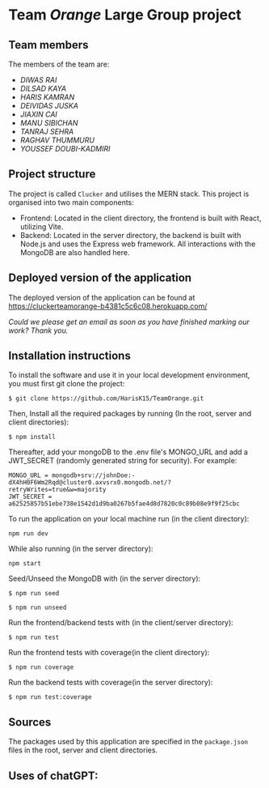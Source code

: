 # Team *Orange* Large Group project

## Team members
The members of the team are:
- *DIWAS RAI*
- *DILSAD KAYA*
- *HARIS KAMRAN*
- *DEIVIDAS JUSKA*
- *JIAXIN CAI*
- *MANU SIBICHAN*
- *TANRAJ SEHRA*
- *RAGHAV THUMMURU*
- *YOUSSEF DOUBI-KADMIRI*

## Project structure
The project is called `Clucker` and utilises the MERN stack. This project is organised into two main components:

- Frontend: Located in the client directory, the frontend is built with React, utilizing Vite.
- Backend: Located in the server directory, the backend is built with Node.js and uses the Express web framework. All interactions with the MongoDB are also handled here.

## Deployed version of the application
The deployed version of the application can be found at https://cluckerteamorange-b4381c5c6c08.herokuapp.com/

*Could we please get an email as soon as you have finished marking our work? Thank you.*

## Installation instructions
To install the software and use it in your local development environment, you must first git clone the project:  

```
$ git clone https://github.com/HarisK15/TeamOrange.git
```

Then, Install all the required packages by running (In the root, server and client directories):

```
$ npm install
```

Thereafter, add your mongoDB to the .env file's MONGO_URL and add a JWT_SECRET (randomly generated string for security).
For example:

```
MONGO_URL = mongodb+srv://johnDoe:-dX4hH0F6Wm2Rqd@cluster0.axvsrx0.mongodb.net/?retryWrites=true&w=majority
JWT_SECRET = a62525857b51ebe738e1542d1d9ba0267b5fae4d8d7820c0c89b08e9f9f25cbc
```

To run the application on your local machine run (in the client directory):
```
npm run dev
```
While also running (in the server directory):
```
npm start
```


Seed/Unseed the MongoDB with (in the server directory):

```
$ npm run seed
```
```
$ npm run unseed
```

Run the frontend/backend tests with (in the client/server directory):
```
$ npm run test
```

Run the frontend tests with coverage(in the client directory):
```
$ npm run coverage
```

Run the backend tests with coverage(in the server directory):
```
$ npm run test:coverage
```

## Sources
The packages used by this application are specified in the `package.json` files in the root, server and client directories.

## Uses of chatGPT:

